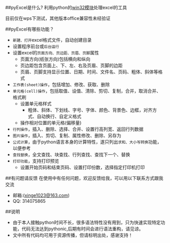 ##pyExcel是什么?
利用python的[win32模块](https://sourceforge.net/projects/pywin32/files/pywin32/)处理excel的工具

目前仅在wps下测试，其他版本office兼容性未经验证

##pyExcel有哪些功能？

* `新建、打开`excel格式文件，自动创建目录
* 设置程序前台或`后台运行`
* 设置excel的`页面方向、页边距、页眉、页脚`属性
   *  页面方向(纸张方向)包括横向和纵向
   *  页边距包含页面上、下、左、右及页眉、页脚的边距
   *  页眉、页脚支持显示位置、日期、时间、文件名、页码、粗体、斜体等格式
* `工作表(sheet)操作`，包括增加、修改、获取、删除
* `单元格(cell)操作`，包括取值、设值、清除、剪切、复制，合并，取消合并、格式刷
   * 设置单元格样式
      * 粗体、斜体、下划线、字号、字体、颜色、背景色、边框，对齐方式、自动换行、自定义格式
   * 操作相对位置的单元格(偏移量)
*  `行列操作`，插入、删除、选择、合并、设置行高列宽、返回行列数据
*  `图片操作`，插入、剪切、复制、属性修改、删除、另存为
*  `公式计算`，由于python语言本身的计算特性，遂只列出`求和、大小写转换`功能，以便参考
*  `查找替换`，全文查找、块查找、行列查找、查找下一个、替换
*  `打印功能`，支持打印预览
   *   设置开始页码和结束页码、设置打印份数，选择指定打印机打印

##有问题请反馈
在使用中有任何问题，欢迎反馈给我，可以用以下联系方式跟我交流

* 邮箱:(xinge1023@163.com)
* QQ: 314075865


##说明
* 由于本人接触python时间不长，很多语法特性没有用到，只为快速实现特定功能，代码无法达到pythonic,后期有时间会进行语法重构，请见谅。
* 文中所有代码均可用于资源传播，但请标明出处，感谢支持！
